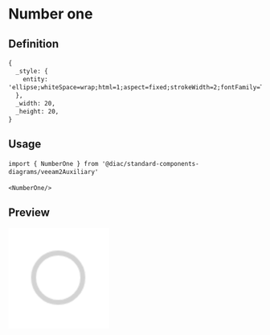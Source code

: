 # Number one

## Definition

```
{
  _style: { 
    entity: 'ellipse;whiteSpace=wrap;html=1;aspect=fixed;strokeWidth=2;fontFamily=Tahoma;spacingBottom=4;spacingRight=2;strokeColor=#d3d3d3;',
  },
  _width: 20,
  _height: 20,
}
```

## Usage

```
import { NumberOne } from '@diac/standard-components-diagrams/veeam2Auxiliary'

<NumberOne/>
```

## Preview

<img src="./number-one.png" width="200"/>
